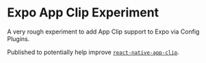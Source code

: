 # Expo App Clip Experiment

A very rough experiment to add App Clip support to Expo via Config Plugins.

Published to potentially help improve [`react-native-app-clip`](https://github.com/bndkt/react-native-app-clip).
